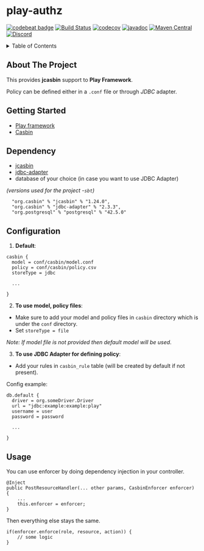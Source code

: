 # play-authz
[![codebeat badge](https://codebeat.co/badges/3afbd52e-7666-4e00-8107-5a34943c1733)](https://codebeat.co/projects/github-com-jcasbin-play-authz)
[![Build Status](https://github.com/jcasbin/play-authz/workflows/build/badge.svg)](https://github.com/jcasbin/dynamodb-adapter/actions)
[![codecov](https://codecov.io/gh/jcasbin/play-authz/branch/master/graph/badge.svg?token=X55G2tju5I)](https://codecov.io/gh/jcasbin/play-authz)
[![javadoc](https://javadoc.io/badge2/org.casbin/play-authz/javadoc.svg)](https://javadoc.io/doc/org.casbin/play-authz)
[![Maven Central](https://img.shields.io/maven-central/v/org.casbin/play-authz.svg)](https://mvnrepository.com/artifact/org.casbin/play-authz/latest)
[![Discord](https://img.shields.io/discord/1022748306096537660?logo=discord&label=discord&color=5865F2)](https://discord.gg/S5UjpzGZjN)

<a name="readme-top"></a>
<!-- TABLE OF CONTENTS -->
<details>
  <summary>Table of Contents</summary>
  <ol>
    <li>
      <a href="#about-the-project">About The Project</a>
    </li>
    <li>
      <a href="#getting-started">Getting Started</a>
      <ul>
        <li><a href="#Dependency">Dependency</a></li>
        <li><a href="#Configuration">Configuration</a></li>
      </ul>
    </li>
    <li><a href="#usage">Usage</a></li>
  </ol>
</details>


<!-- ABOUT THE PROJECT -->
## About The Project

This provides **jcasbin** support to __Play Framework__. 

Policy can be defined either in a `.conf` file or through _JDBC_ adapter.

## Getting Started
* [Play framework](https://www.playframework.com/getting-started)
* [Casbin](https://casbin.io/docs/category/the-basics)

## Dependency 
* [jcasbin](https://mvnrepository.com/artifact/org.casbin/jcasbin)
* [jdbc-adapter](https://mvnrepository.com/artifact/org.casbin/jdbc-adapter)
* database of your choice (in case you want to use JDBC Adapter)

_(versions used for the project -`sbt`)_
```
  "org.casbin" % "jcasbin" % "1.24.0",
  "org.casbin" % "jdbc-adapter" % "2.3.3",
  "org.postgresql" % "postgresql" % "42.5.0"

```

## Configuration
1) __Default__:
```
casbin {
  model = conf/casbin/model.conf
  policy = conf/casbin/policy.csv
  storeType = jdbc
  
  ...
  
}
```
2) __To use model, policy files__:
* Make sure to add your model and policy files in `casbin` directory which is under the `conf` directory.
* Set `storeType = file`

_Note: If model file is not provided then default model will be used_.

3) __To use JDBC Adapter for defining policy__:
* Add your rules in `casbin_rule` table (will be created by default if not present).

Config example:
```
db.default {
  driver = org.someDriver.Driver
  url = "jdbc:example:example:play"
  username = user
  password = password
  
  ...
  
}
```

## Usage

You can use enforcer by doing dependency injection in your controller.

```
@Inject
public PostResourceHandler(... other params, CasbinEnforcer enforcer) {
    ...
    this.enforcer = enforcer;
}
```

Then everything else stays the same.

```
if(enforcer.enforce(role, resource, action)) {
    // some logic
}
```


